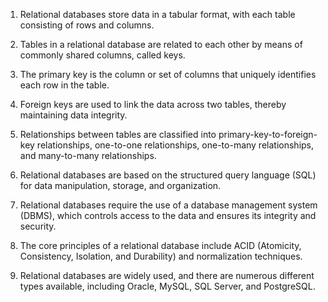 

1. Relational databases store data in a tabular format, with each table consisting of rows and columns.

2. Tables in a relational database are related to each other by means of commonly shared columns, called keys.

3. The primary key is the column or set of columns that uniquely identifies each row in the table. 

4. Foreign keys are used to link the data across two tables, thereby maintaining data integrity.

5. Relationships between tables are classified into primary-key-to-foreign-key relationships, one-to-one relationships, one-to-many relationships, and many-to-many relationships. 

6. Relational databases are based on the structured query language (SQL) for data manipulation, storage, and organization.

7. Relational databases require the use of a database management system (DBMS), which controls access to the data and ensures its integrity and security.

8. The core principles of a relational database include ACID (Atomicity, Consistency, Isolation, and Durability) and normalization techniques.

9. Relational databases are widely used, and there are numerous different types available, including Oracle, MySQL, SQL Server, and PostgreSQL.